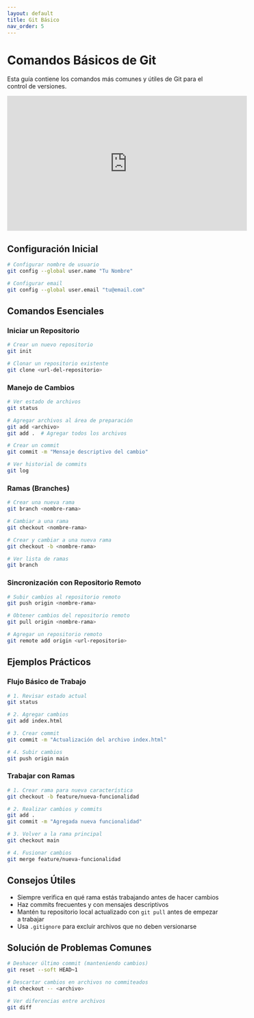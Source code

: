 ```yaml
---
layout: default
title: Git Básico
nav_order: 5
---
```


# Comandos Básicos de Git

Esta guía contiene los comandos más comunes y útiles de Git para el control de versiones.

<iframe width="560" height="315" src="https://www.youtube.com/watch?v=2mxh3tgx71c" frameborder="0" allow="accelerometer; autoplay; clipboard-write; encrypted-media; gyroscope; picture-in-picture" allowfullscreen></iframe>

## Configuración Inicial

```bash
# Configurar nombre de usuario
git config --global user.name "Tu Nombre"

# Configurar email
git config --global user.email "tu@email.com"
```

## Comandos Esenciales

### Iniciar un Repositorio

```bash
# Crear un nuevo repositorio
git init

# Clonar un repositorio existente
git clone <url-del-repositorio>
```

### Manejo de Cambios

```bash
# Ver estado de archivos
git status

# Agregar archivos al área de preparación
git add <archivo>
git add .  # Agregar todos los archivos

# Crear un commit
git commit -m "Mensaje descriptivo del cambio"

# Ver historial de commits
git log
```

### Ramas (Branches)

```bash
# Crear una nueva rama
git branch <nombre-rama>

# Cambiar a una rama
git checkout <nombre-rama>

# Crear y cambiar a una nueva rama
git checkout -b <nombre-rama>

# Ver lista de ramas
git branch
```

### Sincronización con Repositorio Remoto

```bash
# Subir cambios al repositorio remoto
git push origin <nombre-rama>

# Obtener cambios del repositorio remoto
git pull origin <nombre-rama>

# Agregar un repositorio remoto
git remote add origin <url-repositorio>
```

## Ejemplos Prácticos

### Flujo Básico de Trabajo

```bash
# 1. Revisar estado actual
git status

# 2. Agregar cambios
git add index.html

# 3. Crear commit
git commit -m "Actualización del archivo index.html"

# 4. Subir cambios
git push origin main
```

### Trabajar con Ramas

```bash
# 1. Crear rama para nueva característica
git checkout -b feature/nueva-funcionalidad

# 2. Realizar cambios y commits
git add .
git commit -m "Agregada nueva funcionalidad"

# 3. Volver a la rama principal
git checkout main

# 4. Fusionar cambios
git merge feature/nueva-funcionalidad
```

## Consejos Útiles

- Siempre verifica en qué rama estás trabajando antes de hacer cambios
- Haz commits frecuentes y con mensajes descriptivos
- Mantén tu repositorio local actualizado con `git pull` antes de empezar a trabajar
- Usa `.gitignore` para excluir archivos que no deben versionarse

## Solución de Problemas Comunes

```bash
# Deshacer último commit (manteniendo cambios)
git reset --soft HEAD~1

# Descartar cambios en archivos no commiteados
git checkout -- <archivo>

# Ver diferencias entre archivos
git diff
```